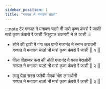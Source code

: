 ```yaml
---
sidebar_position: 1
title: "गणपत ने मनावण चालो"
---
```


:::note टेर
गणपत ने मनावण चालो नी मारो कृष्ण कंवरो रै जासी <br/>
मारो कृष्ण कंवारो रै जासी सिसुपाल रुकमणी ने ले जासी
:::

- सोने की झारी में गंगा जल पानी गजानंद ने स्नान कराउनी <br/>
  गणपत ने मनावण चालो नी मारो कृष्ण कंवरो रै जासी || १ ||

- पीला पीताम्बर कस की धोती गजानंद ने वस्त्र पेराओनी <br/>
  गणपत ने मनावण चालो नी मारो कृष्ण कंवरो रै जासी || २ ||

- लाडू पेड़ा सरस जलेबी मोदक भोग लगाओनी <br/>
  गणपत ने मनावण चालो नी मारो कृष्ण कंवरो रै जासी || ३ ||
